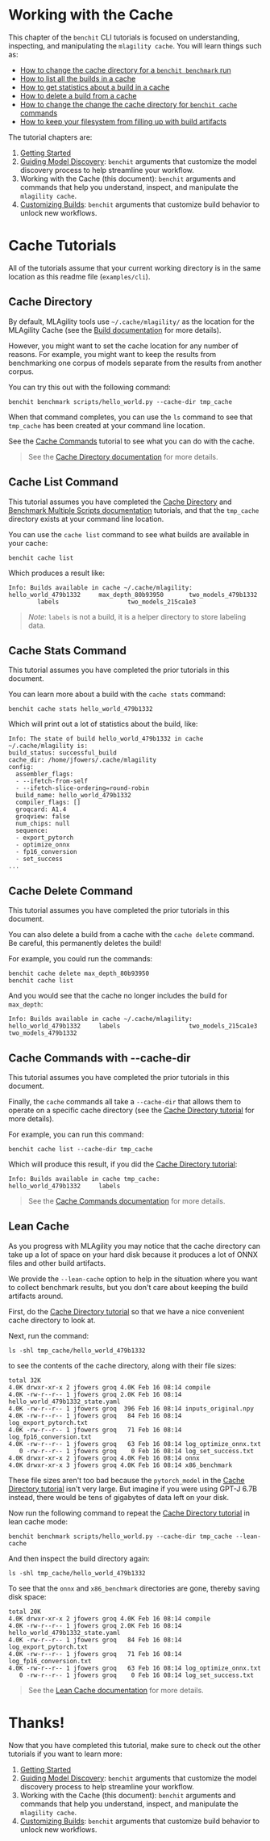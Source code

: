 # Working with the Cache

This chapter of the `benchit` CLI tutorials is focused on understanding, inspecting, and manipulating the `mlagility cache`. You will learn things such as:
- [How to change the cache directory for a `benchit benchmark` run](#cache-directory)
- [How to list all the builds in a cache](#cache-list-command)
- [How to get statistics about a build in a cache](#cache-stats-command)
- [How to delete a build from a cache](#cache-delete-command)
- [How to change the change the cache directory for `benchit cache` commands](#cache-commands-with---cache-dir)
- [How to keep your filesystem from filling up with build artifacts](#lean-cache)

The tutorial chapters are:
1. [Getting Started](https://github.com/groq/mlagility/blob/main/examples/cli/readme.md)
1. [Guiding Model Discovery](https://github.com/groq/mlagility/blob/main/examples/cli/discovery.md): `benchit` arguments that customize the model discovery process to help streamline your workflow.
1. Working with the Cache (this document): `benchit` arguments and commands that help you understand, inspect, and manipulate the `mlagility cache`.
1. [Customizing Builds](https://github.com/groq/mlagility/blob/main/examples/cli/build.md): `benchit` arguments that customize build behavior to unlock new workflows.

# Cache Tutorials

All of the tutorials assume that your current working directory is in the same location as this readme file (`examples/cli`).

## Cache Directory

By default, MLAgility tools use `~/.cache/mlagility/` as the location for the MLAgility Cache (see the [Build documentation](https://github.com/groq/mlagility/blob/main/tools_user_guide.md#build) for more details).

However, you might want to set the cache location for any number of reasons. For example, you might want to keep the results from benchmarking one corpus of models separate from the results from another corpus.

You can try this out with the following command:

```
benchit benchmark scripts/hello_world.py --cache-dir tmp_cache
```

When that command completes, you can use the `ls` command to see that `tmp_cache` has been created at your command line location. 

See the [Cache Commands](#cache-commands) tutorial to see what you can do with the cache.

> See the [Cache Directory documentation](https://github.com/groq/mlagility/blob/main/tools_user_guide.md#cache-directory) for more details.

## Cache List Command

This tutorial assumes you have completed the [Cache Directory](#cache-directory) and [Benchmark Multiple Scripts documentation](https://github.com/groq/mlagility/blob/main/tools_user_guide.md#benchmark-multiple-scripts) tutorials, and that the `tmp_cache` directory exists at your command line location.

You can use the `cache list` command to see what builds are available in your cache:

```
benchit cache list
```

Which produces a result like:

```
Info: Builds available in cache ~/.cache/mlagility:
hello_world_479b1332     max_depth_80b93950       two_models_479b1332      
        labels                   two_models_215ca1e3 
```

> _Note_: `labels` is not a build, it is a helper directory to store labeling data.

## Cache Stats Command

This tutorial assumes you have completed the prior tutorials in this document.

You can learn more about a build with the `cache stats` command:

```
benchit cache stats hello_world_479b1332
```

Which will print out a lot of statistics about the build, like:

```
Info: The state of build hello_world_479b1332 in cache ~/.cache/mlagility is:
build_status: successful_build
cache_dir: /home/jfowers/.cache/mlagility
config:
  assembler_flags:
  - --ifetch-from-self
  - --ifetch-slice-ordering=round-robin
  build_name: hello_world_479b1332
  compiler_flags: []
  groqcard: A1.4
  groqview: false
  num_chips: null
  sequence:
  - export_pytorch
  - optimize_onnx
  - fp16_conversion
  - set_success
...
```

## Cache Delete Command

This tutorial assumes you have completed the prior tutorials in this document.

You can also delete a build from a cache with the `cache delete` command. Be careful, this permanently deletes the build!

For example, you could run the commands:

```
benchit cache delete max_depth_80b93950
benchit cache list
```

And you would see that the cache no longer includes the build for `max_depth`:

```
Info: Builds available in cache ~/.cache/mlagility:
hello_world_479b1332     labels                   two_models_215ca1e3      two_models_479b1332 
```

## Cache Commands with --cache-dir

This tutorial assumes you have completed the prior tutorials in this document.

Finally, the `cache` commands all take a `--cache-dir` that allows them to operate on a specific cache directory (see the [Cache Directory tutorial](#cache-directory) for more details).

For example, you can run this command:

```
benchit cache list --cache-dir tmp_cache
```

Which will produce this result, if you did the [Cache Directory tutorial](#cache-directory):

```
Info: Builds available in cache tmp_cache:
hello_world_479b1332     labels  
```

> See the [Cache Commands documentation](https://github.com/groq/mlagility/blob/main/tools_user_guide.md#cache-commands) for more details.

## Lean Cache

As you progress with MLAgility you may notice that the cache directory can take up a lot of space on your hard disk because it produces a lot of ONNX files and other build artifacts. 

We provide the `--lean-cache` option to help in the situation where you want to collect benchmark results, but you don't care about keeping the build artifacts around.

First, do the [Cache Directory tutorial](#cache-directory) so that we have a nice convenient cache directory to look at.

Next, run the command:

```
ls -shl tmp_cache/hello_world_479b1332
```

to see the contents of the cache directory, along with their file sizes:

```
total 32K
4.0K drwxr-xr-x 2 jfowers groq 4.0K Feb 16 08:14 compile
4.0K -rw-r--r-- 1 jfowers groq 2.0K Feb 16 08:14 hello_world_479b1332_state.yaml
4.0K -rw-r--r-- 1 jfowers groq  396 Feb 16 08:14 inputs_original.npy
4.0K -rw-r--r-- 1 jfowers groq   84 Feb 16 08:14 log_export_pytorch.txt
4.0K -rw-r--r-- 1 jfowers groq   71 Feb 16 08:14 log_fp16_conversion.txt
4.0K -rw-r--r-- 1 jfowers groq   63 Feb 16 08:14 log_optimize_onnx.txt
   0 -rw-r--r-- 1 jfowers groq    0 Feb 16 08:14 log_set_success.txt
4.0K drwxr-xr-x 2 jfowers groq 4.0K Feb 16 08:14 onnx
4.0K drwxr-xr-x 3 jfowers groq 4.0K Feb 16 08:14 x86_benchmark
```

These file sizes aren't too bad because the `pytorch_model` in the [Cache Directory tutorial](#cache-directory) isn't very large. But imagine if you were using GPT-J 6.7B instead, there would be tens of gigabytes of data left on your disk.

Now run the following command to repeat the [Cache Directory tutorial](#cache-directory) in lean cache mode:

```
benchit benchmark scripts/hello_world.py --cache-dir tmp_cache --lean-cache
```

And then inspect the build directory again:

```
ls -shl tmp_cache/hello_world_479b1332
```

To see that the `onnx` and `x86_benchmark` directories are gone, thereby saving disk space:

```
total 20K
4.0K drwxr-xr-x 2 jfowers groq 4.0K Feb 16 08:14 compile
4.0K -rw-r--r-- 1 jfowers groq 2.0K Feb 16 08:14 hello_world_479b1332_state.yaml
4.0K -rw-r--r-- 1 jfowers groq   84 Feb 16 08:14 log_export_pytorch.txt
4.0K -rw-r--r-- 1 jfowers groq   71 Feb 16 08:14 log_fp16_conversion.txt
4.0K -rw-r--r-- 1 jfowers groq   63 Feb 16 08:14 log_optimize_onnx.txt
   0 -rw-r--r-- 1 jfowers groq    0 Feb 16 08:14 log_set_success.txt
```

> See the [Lean Cache documentation](https://github.com/groq/mlagility/blob/main/tools_user_guide.md#lean-cache) for more details.

# Thanks!

Now that you have completed this tutorial, make sure to check out the other tutorials if you want to learn more:
1. [Getting Started](https://github.com/groq/mlagility/blob/main/examples/cli/readme.md)
1. [Guiding Model Discovery](https://github.com/groq/mlagility/blob/main/examples/cli/discovery.md): `benchit` arguments that customize the model discovery process to help streamline your workflow.
1. Working with the Cache (this document): `benchit` arguments and commands that help you understand, inspect, and manipulate the `mlagility cache`.
1. [Customizing Builds](https://github.com/groq/mlagility/blob/main/examples/cli/build.md): `benchit` arguments that customize build behavior to unlock new workflows.
